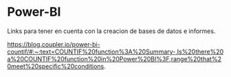 # Power-BI

Links para tener en cuenta con la creacion de bases de datos e informes.

https://blog.coupler.io/power-bi-countif/#:~:text=COUNTIF%20function%3A%20Summary-,Is%20there%20a%20COUNTIF%20function%20in%20Power%20BI%3F,range%20that%20meet%20specific%20conditions.
